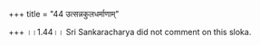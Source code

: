 +++
title = "44 उत्सन्नकुलधर्माणाम्"

+++
।।1.44।। Sri Sankaracharya did not comment on this sloka.  
  
